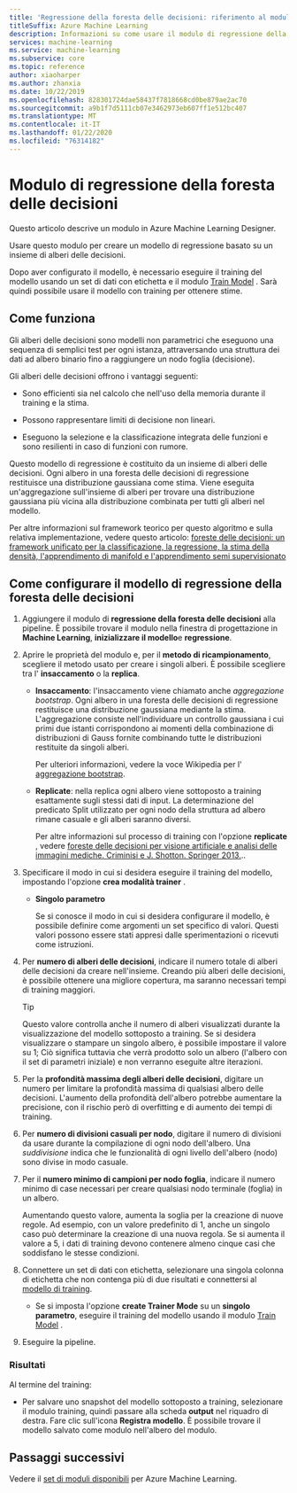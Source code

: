 ```yaml
---
title: 'Regressione della foresta delle decisioni: riferimento al modulo'
titleSuffix: Azure Machine Learning
description: Informazioni su come usare il modulo di regressione della foresta delle decisioni in Azure Machine Learning per creare un modello di regressione basato su un insieme di alberi delle decisioni.
services: machine-learning
ms.service: machine-learning
ms.subservice: core
ms.topic: reference
author: xiaoharper
ms.author: zhanxia
ms.date: 10/22/2019
ms.openlocfilehash: 828301724dae58437f7818668cd0be879ae2ac70
ms.sourcegitcommit: a9b1f7d5111cb07e3462973eb607ff1e512bc407
ms.translationtype: MT
ms.contentlocale: it-IT
ms.lasthandoff: 01/22/2020
ms.locfileid: "76314182"
---
```

# <a name="decision-forest-regression-module"></a>Modulo di regressione della foresta delle decisioni

Questo articolo descrive un modulo in Azure Machine Learning Designer.

Usare questo modulo per creare un modello di regressione basato su un insieme di alberi delle decisioni.

Dopo aver configurato il modello, è necessario eseguire il training del modello usando un set di dati con etichetta e il modulo [Train Model](./train-model.md) . Sarà quindi possibile usare il modello con training per ottenere stime. 

## <a name="how-it-works"></a>Come funziona

Gli alberi delle decisioni sono modelli non parametrici che eseguono una sequenza di semplici test per ogni istanza, attraversando una struttura dei dati ad albero binario fino a raggiungere un nodo foglia (decisione).

Gli alberi delle decisioni offrono i vantaggi seguenti:

- Sono efficienti sia nel calcolo che nell'uso della memoria durante il training e la stima.

- Possono rappresentare limiti di decisione non lineari.

- Eseguono la selezione e la classificazione integrata delle funzioni e sono resilienti in caso di funzioni con rumore.

Questo modello di regressione è costituito da un insieme di alberi delle decisioni. Ogni albero in una foresta delle decisioni di regressione restituisce una distribuzione gaussiana come stima. Viene eseguita un'aggregazione sull'insieme di alberi per trovare una distribuzione gaussiana più vicina alla distribuzione combinata per tutti gli alberi nel modello.

Per altre informazioni sul framework teorico per questo algoritmo e sulla relativa implementazione, vedere questo articolo: [foreste delle decisioni: un framework unificato per la classificazione, la regressione, la stima della densità, l'apprendimento di manifold e l'apprendimento semi supervisionato](https://www.microsoft.com/en-us/research/publication/decision-forests-a-unified-framework-for-classification-regression-density-estimation-manifold-learning-and-semi-supervised-learning/?from=http%3A%2F%2Fresearch.microsoft.com%2Fapps%2Fpubs%2Fdefault.aspx%3Fid%3D158806#)

## <a name="how-to-configure-decision-forest-regression-model"></a>Come configurare il modello di regressione della foresta delle decisioni

1. Aggiungere il modulo di **regressione della foresta delle decisioni** alla pipeline. È possibile trovare il modulo nella finestra di progettazione in **Machine Learning**, **inizializzare il modello**e **regressione**.

2. Aprire le proprietà del modulo e, per il **metodo di ricampionamento**, scegliere il metodo usato per creare i singoli alberi.  È possibile scegliere tra l' **insaccamento** o la **replica**.

    - **Insaccamento**: l'insaccamento viene chiamato anche *aggregazione bootstrap*. Ogni albero in una foresta delle decisioni di regressione restituisce una distribuzione gaussiana mediante la stima. L'aggregazione consiste nell'individuare un controllo gaussiana i cui primi due istanti corrispondono ai momenti della combinazione di distribuzioni di Gauss fornite combinando tutte le distribuzioni restituite da singoli alberi.

         Per ulteriori informazioni, vedere la voce Wikipedia per l' [aggregazione bootstrap](https://wikipedia.org/wiki/Bootstrap_aggregating).

    - **Replicate**: nella replica ogni albero viene sottoposto a training esattamente sugli stessi dati di input. La determinazione del predicato Split utilizzato per ogni nodo della struttura ad albero rimane casuale e gli alberi saranno diversi.

         Per altre informazioni sul processo di training con l'opzione **replicate** , vedere [foreste delle decisioni per visione artificiale e analisi delle immagini mediche. Criminisi e J. Shotton. Springer 2013.](https://research.microsoft.com/projects/decisionforests/)..

3. Specificare il modo in cui si desidera eseguire il training del modello, impostando l'opzione **crea modalità trainer** .

    - **Singolo parametro**

      Se si conosce il modo in cui si desidera configurare il modello, è possibile definire come argomenti un set specifico di valori. Questi valori possono essere stati appresi dalle sperimentazioni o ricevuti come istruzioni.



4. Per **numero di alberi delle decisioni**, indicare il numero totale di alberi delle decisioni da creare nell'insieme. Creando più alberi delle decisioni, è possibile ottenere una migliore copertura, ma saranno necessari tempi di training maggiori.

    > [!TIP]
    > Questo valore controlla anche il numero di alberi visualizzati durante la visualizzazione del modello sottoposto a training. Se si desidera visualizzare o stampare un singolo albero, è possibile impostare il valore su 1; Ciò significa tuttavia che verrà prodotto solo un albero (l'albero con il set di parametri iniziale) e non verranno eseguite altre iterazioni.

5. Per la **profondità massima degli alberi delle decisioni**, digitare un numero per limitare la profondità massima di qualsiasi albero delle decisioni. L'aumento della profondità dell'albero potrebbe aumentare la precisione, con il rischio però di overfitting e di aumento dei tempi di training.

6. Per **numero di divisioni casuali per nodo**, digitare il numero di divisioni da usare durante la compilazione di ogni nodo dell'albero. Una *suddivisione* indica che le funzionalità di ogni livello dell'albero (nodo) sono divise in modo casuale.

7. Per il **numero minimo di campioni per nodo foglia**, indicare il numero minimo di case necessari per creare qualsiasi nodo terminale (foglia) in un albero.

     Aumentando questo valore, aumenta la soglia per la creazione di nuove regole. Ad esempio, con un valore predefinito di 1, anche un singolo caso può determinare la creazione di una nuova regola. Se si aumenta il valore a 5, i dati di training devono contenere almeno cinque casi che soddisfano le stesse condizioni.


9. Connettere un set di dati con etichetta, selezionare una singola colonna di etichetta che non contenga più di due risultati e connettersi al [modello di training](./train-model.md).

    - Se si imposta l'opzione **create Trainer Mode** su un **singolo parametro**, eseguire il training del modello usando il modulo [Train Model](./train-model.md) .

   

10. Eseguire la pipeline.

### <a name="results"></a>Risultati

Al termine del training:

+ Per salvare uno snapshot del modello sottoposto a training, selezionare il modulo training, quindi passare alla scheda **output** nel riquadro di destra. Fare clic sull'icona **Registra modello**.  È possibile trovare il modello salvato come modulo nell'albero del modulo. 

## <a name="next-steps"></a>Passaggi successivi

Vedere il [set di moduli disponibili](module-reference.md) per Azure Machine Learning. 